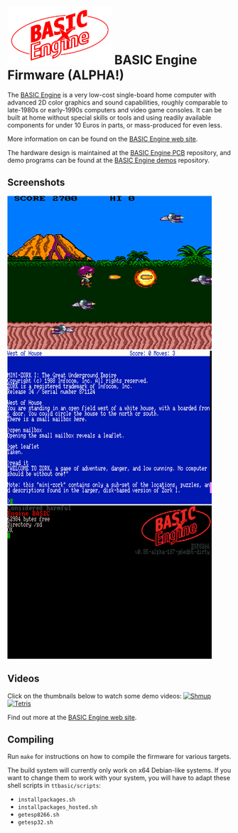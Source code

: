 # ![BASIC Engine logo](./doc/basic_engine_small.png) BASIC Engine Firmware (ALPHA!)

The [BASIC Engine](https://basicengine.org/) is a very low-cost single-board home computer with advanced
2D color graphics and sound capabilities, roughly comparable to late-1980s
or early-1990s computers and video game consoles.  It can be built at home
without special skills or tools and using readily available components for
under 10 Euros in parts, or mass-produced for even less.

More information on can be found on the [BASIC Engine web site](https://basicengine.org).

The hardware design is maintained at the [BASIC Engine PCB](https://github.com/uli/basicengine-pcb)
repository, and demo programs can be found at the [BASIC Engine demos](https://github.com/uli/basicengine-demos)
repository.

## Screenshots

![Shmup](./doc/screenshots/screen_shmup.png)
![Zork](./doc/screenshots/screen_zork.png)
![Boot screen](./doc/screenshots/screen_boot.png)

## Videos

Click on the thumbnails below to watch some demo videos:
[![Shmup](http://img.youtube.com/vi/WEeHVyWH8rQ/0.jpg)](http://www.youtube.com/watch?v=WEeHVyWH8rQ "BASIC Engine Shmup Demo")
[![Tetris](http://img.youtube.com/vi/0ZsucdE6l2o/0.jpg)](http://www.youtube.com/watch?v=0ZsucdE6l2o "BASIC Engine Tetris Demo")

Find out more at the [BASIC Engine web site](https://basicengine.org/).

## Compiling

Run `make` for instructions on how to compile the firmware for various targets.

The build system will currently only work on x64 Debian-like systems. If you want to
change them to work with your system, you will have to adapt these shell scripts in
`ttbasic/scripts`:

- `installpackages.sh`
- `installpackages_hosted.sh`
- `getesp8266.sh`
- `getesp32.sh`
